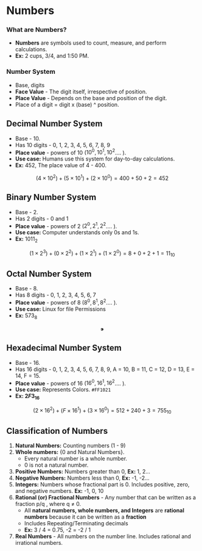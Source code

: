 # Numbers

### What are Numbers?

- **Numbers** are symbols used to count, measure, and perform calculations.
- **Ex:** 2 cups, 3/4, and 1:50 PM.

### Number System

- Base, digits
- **Face Value** - The digit itself, irrespective of position.
- **Place Value** - Depends on the base and position of the digit.
- Place of a digit = digit x (base) ^ position.

## Decimal Number System

- Base - 10.
- Has 10 digits - 0, 1, 2, 3,  4, 5, 6, 7, 8, 9
- **Place value** - powers of 10 ($10^0, 10^1, 10^2$…. ).
- **Use case:** Humans use this system for day-to-day calculations.
- **Ex:** 452, The place value of 4 - 400.

$$
(4×10^2)+(5×10^1)+(2×10^0)
=400+50+2= 452
$$

## Binary Number System

- Base - 2.
- Has 2 digits - 0 and 1
- **Place value** - powers of 2 ($2^0, 2^1, 2^2$…. ).
- **Use case:** Computer understands only 0s and 1s.
- **Ex:** $1011_2$

$$
(1×2^3) + (0×2^2) + (1×2^1) + (1×2^0) = 8 + 0 + 2 + 1 = 11_{10}
$$

## Octal Number System

- Base - 8.
- Has 8 digits - 0, 1, 2, 3, 4, 5, 6, 7
- **Place value** - powers of 8 ($8^0, 8^1, 8^2$…. ).
- **Use case:** Linux for file Permissions
- **Ex:** $573_8$

$$
⁍
$$

## Hexadecimal Number System

- Base - 16.
- Has 16 digits - 0, 1, 2, 3, 4, 5, 6, 7, 8, 9, A = 10, B = 11, C = 12, D = 13, E = 14, F = 15.
- **Place value** - powers of 16 ($16^0, 16^1, 16^2$…. ).
- **Use case:** Represents Colors. `#FF1021`
- **Ex: $2F3_{16}$**

$$
(2×16^2) + (F×16^1) + (3×16^0) = 512 + 240 + 3 = 755_{10}
$$

## Classification of Numbers

1. **Natural Numbers:** Counting numbers (1 - 9)
2. **Whole numbers:** {0 and Natural Numbers}. 
    - Every natural number is a whole number.
    - 0 is not a natural number.
3. **Positive Numbers:** Numbers greater than 0, **Ex:** 1, 2…
4. **Negative Numbers:** Numbers less than 0, **Ex:** -1, -2… 
5. **Integers:** Numbers whose fractional part is 0. Includes positive, zero, and negative numbers. **Ex:** -1, 0, 10
6. **Rational (or) Fractional Numbers** - Any number that can be written as a fraction p/q , where q ≠ 0.
    - All **natural numbers, whole numbers, and Integers** are **rational numbers** because it can be written as a **fraction**
    - Includes Repeating/Terminating decimals
    - **Ex:** 3 / 4 = 0.75, -2 = -2 / 1
7. **Real Numbers** - All numbers on the number line. Includes rational and irrational numbers.